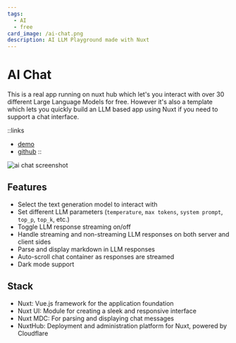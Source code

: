```yaml
---
tags:
  - AI
  - free
card_image: /ai-chat.png
description: AI LLM Playground made with Nuxt
---
```


# AI Chat

This is a real app running on nuxt hub which let's you interact with over 30 different Large Language Models for free. However it's also a template which lets you quickly build an LLM based app using Nuxt if you need to support a chat interface.

::links
- [demo](https://hub-chat.nuxt.dev)
- [github](https://github.com/ra-jeev/hub-chat)
::

![ai chat screenshot](/ai-chat.png)

## Features

- Select the text generation model to interact with
- Set different LLM parameters (`temperature`, `max tokens`, `system prompt`, `top_p`, `top_k`, etc.)
- Toggle LLM response streaming on/off
- Handle streaming and non-streaming LLM responses on both server and client sides
- Parse and display markdown in LLM responses
- Auto-scroll chat container as responses are streamed
- Dark mode support

## Stack

- Nuxt: Vue.js framework for the application foundation
- Nuxt UI: Module for creating a sleek and responsive interface
- Nuxt MDC: For parsing and displaying chat messages
- NuxtHub: Deployment and administration platform for Nuxt, powered by Cloudflare
